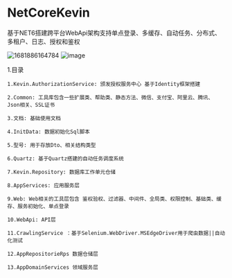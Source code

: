 # NetCoreKevin
基于NET6搭建跨平台WebApi架构支持单点登录、多缓存、自动任务、分布式、多租户、日志、授权和鉴权

![1681886164784](https://user-images.githubusercontent.com/57887866/232987165-2521adaa-6e69-4feb-906f-17e1ffb36939.png)
![image](https://user-images.githubusercontent.com/57887866/233823710-e8ad6fe8-5eb8-4fda-b3e1-09c36e508ed0.png)


 1.目录 
 
    1.Kevin.AuthorizationService: 颁发授权服务中心 基于Identity框架搭建

    2.Common: 工具库包含一些扩展类、帮助类、静态方法、微信、支付宝、阿里云、腾讯、Json相关、SSL证书

    3.文档: 基础使用文档

    4.InitData: 数据初始化Sql脚本

    5.型号: 用于存放Dto、相关结构类型

    6.Quartz: 基于Quartz搭建的自动任务调度系统

    7.Kevin.Repository: 数据库工作单元仓储

    8.AppServices: 应用服务层

    9.Web: Web相关的工具层包含 鉴权验权、过滤器、中间件、全局类、权限控制、基础类、缓存、服务初始化、单点登录

    10.WebApi: API层
    
    11.CrawlingService ：基于Selenium.WebDriver.MSEdgeDriver用于爬虫数据||自动化测试
    
    12.AppRepositorieRps 数据仓储层
    
    13.AppDomainServices 领域服务层

